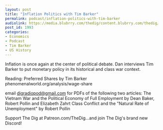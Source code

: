 ```yaml
---
layout: post
title: "Inflation Politics with Tim Barker"
permalink: podcast/inflation-politics-with-tim-barker
audiolink: https://media.blubrry.com/thedig/content.blubrry.com/thedig/The_Dig-EP_316-Barker.mp3
post_id: 1993
categories: 
- Economics
- Podcast
- Tim Barker
- US History
---
```


Inflation is once again at the center of political debate. Dan interviews Tim Barker to put monetary policy in its historical and class war context.

Reading:
Preferred Shares by Tim Barker phenomenalworld.org/analysis/wage-share

email digradiopod@gmail.com for PDFs of the following two articles:
The Vietnam War and the Political Economy of Full Employment  by Dean Baker, Robert Pollin and Elizabeth Zahrt
Class Conflict and the "Natural Rate of Unemployment" by Robert Pollin

Support The Dig at Patreon.com/TheDig...and join The Dig's brand new Discord!